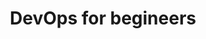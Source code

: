 ---
layout: ups_devops
topic: DevOps 
title: DevOps for begineers
permalink: "/upskills/devops/"
desc: This course introduces attendees to the goals, objectives, benefits, practices of a DevOps environment with hands on working sessions. The course also addresses why DevOps is a mix of cultural, process & tools movement. This sessions talks about principles and mind-sets with practical hands-on use-cases that is pivoting the software delivery landscape.





program_details : OnCampus
count: 208
course_description: This course introduces attendees to the goals, objectives, benefits, practices of a DevOps environment with hands on working sessions. The course also addresses  why DevOps is a mix of cultural, process & tools movement. This sessions talks  about principles and mind-sets with practical hands-on use-cases that is pivoting the software delivery landscape123.

---
